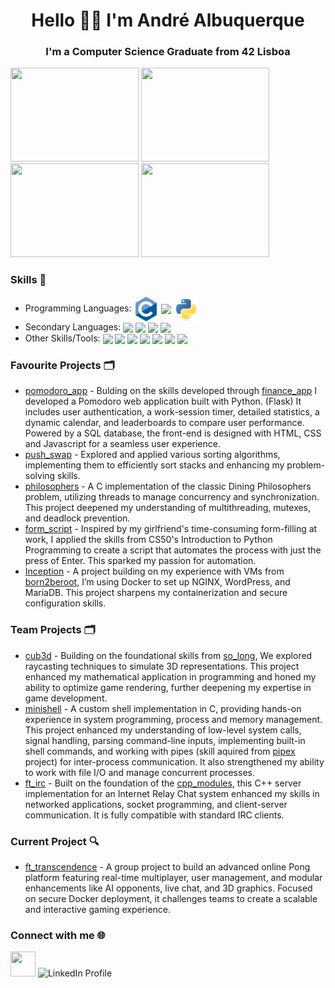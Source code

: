 <h1 align="center">Hello 👋🏼 I'm André Albuquerque</h1>
<h3 align="center">I'm a Computer Science Graduate from 42 Lisboa</h3>

<p align="left">
  <img src="https://media2.giphy.com/media/v1.Y2lkPTc5MGI3NjExa3pmcXllOTZjbjF3b2Rlc3Nzd3k3NzI2Y3o5cnpmbGpjYm8yb2NyNSZlcD12MV9pbnRlcm5hbF9naWZfYnlfaWQmY3Q9cw/IeRw5kXQYjNYTySeq8/giphy.gif" width="205" height="150">
  <img src="https://media2.giphy.com/media/v1.Y2lkPTc5MGI3NjExZTVyOHBuOTFkdDl4ZHV3YnIwa3NrMXpidXk1ajllMzQ5MGR1NGN4ZiZlcD12MV9pbnRlcm5hbF9naWZfYnlfaWQmY3Q9cw/hid94QWWQZAijc8a7w/giphy.gif" width="205" height="150">
  <img src="https://media4.giphy.com/media/v1.Y2lkPTc5MGI3NjExNDVmZ3h2OHNkbm44ZzV0dWI4NHg0aXh2dHh1Y29lbW44dzJ6M3JkZSZlcD12MV9pbnRlcm5hbF9naWZfYnlfaWQmY3Q9cw/QvpqTCiEcwtvx6wwJK/giphy.gif" width="205" height="150">
  <img src="https://media1.giphy.com/media/v1.Y2lkPTc5MGI3NjExNjdmdTcyNHJ1bWR1YnllZm5vdzAzeWJwY3VlMGhjOTV2djdoMXM0NCZlcD12MV9pbnRlcm5hbF9naWZfYnlfaWQmY3Q9cw/cOKnXRcJIznT3jT62W/giphy.gif" width="205" height="150">
</p>

<h3>Skills 🔨</h2>
<ul>
    <li>
      Programming Languages:
      <img src="https://raw.githubusercontent.com/devicons/devicon/55609aa5bd817ff167afce0d965585c92040787a/icons/c/c-original.svg" height="40" align="center"> 
      <img src="https://raw.githubusercontent.com/isocpp/logos/master/cpp_logo.png" height="40" align="center"> 
      <img src="https://raw.githubusercontent.com/devicons/devicon/master/icons/python/python-original.svg" height="40" align="center">
    <li>
      Secondary Languages:
      <img src="https://github.com/user-attachments/assets/11d5c6fc-ec96-4e69-94f6-fd780b7e6122" height="40" align="center">
      <img src="https://github.com/user-attachments/assets/eb90bc89-c10b-4bbd-ac13-d3ba8308bd63" height="40" align="center">
      <img src="https://github.com/user-attachments/assets/c3d1fb5c-d96c-495e-9af6-2f2a31e1eb84" height="40" align="center">
      <img src="https://github.com/user-attachments/assets/703d15e9-e1e3-479e-9eac-a5c801bbecb1" height="40" align="center">
    <li>
      Other Skills/Tools: 
        <img src="https://cdn-icons-png.flaticon.com/512/919/919853.png" height="40" align="center">
        <img src="https://github.com/user-attachments/assets/ccc28672-47b7-44bf-914e-6ad02c9238d1" height="40" align="center">
        <img src="https://github.com/sempostma/office365-icons/blob/master/png/1024/excel.png?raw=true" height="40" align="center">
        <img src="https://user-images.githubusercontent.com/25181517/192158606-7c2ef6bd-6e04-47cf-b5bc-da2797cb5bda.png" height="40" align="center">
        <img src="https://user-images.githubusercontent.com/25181517/192108891-d86b6220-e232-423a-bf5f-90903e6887c3.png" height="40" align="center">
        <img src="https://cdn3.iconfinder.com/data/icons/social-media-2169/24/social_media_social_media_logo_git-256.png" height="40" align="center">
        <img src="https://upload.wikimedia.org/wikipedia/commons/thumb/e/e9/Notion-logo.svg/2048px-Notion-logo.svg.png" height="40" align="center">
    </li>
</ul>

<h3 align="left">Favourite Projects 🗂️</h3>
<ul>
  <li><a href="https://github.com/AndrePortfolio/pomodoro.git">pomodoro_app</a> - Bulding on the skills developed through <a href="https://github.com/AndrePortfolio/finance_app">finance_app</a> I developed a Pomodoro web application built with Python. (Flask) It includes user authentication, a work-session timer, detailed statistics, a dynamic calendar, and leaderboards to compare user performance. Powered by a SQL database, the front-end is designed with HTML, CSS and Javascript for a seamless user experience.
  <li><a href="https://github.com/AndrePortfolio/push_swap">push_swap</a> - Explored and applied various sorting algorithms, implementing them to efficiently sort stacks and enhancing my problem-solving skills.</li>
  <li><a href="https://github.com/AndrePortfolio/philosophers">philosophers</a> - A C implementation of the classic Dining Philosophers problem, utilizing threads to manage concurrency and synchronization. This project deepened my understanding of multithreading, mutexes, and deadlock prevention.</li>
  <li><a href="https://github.com/AndrePortfolio/form_fill_script">form_script</a> - Inspired by my girlfriend's time-consuming form-filling at work, I applied the skills from CS50's Introduction to Python Programming to create a script that automates the process with just the press of Enter. This sparked my passion for automation.
  <li><a href="https://github.com/AndrePortfolio/inception">Inception</a> - A project building on my experience with VMs from <a href="https://github.com/AndrePortfolio/born2beroot">born2beroot</a>, I’m using Docker to set up NGINX, WordPress, and MariaDB. This project sharpens my containerization and secure configuration skills.</li>
</ul>

<h3 align="left">Team Projects 🗂️</h3>
<ul>
  <li><a href="https://github.com/AndrePortfolio/cub3d">cub3d</a> - Building on the foundational skills from <a href="https://github.com/AndrePortfolio/so_long">so_long</a>, We explored raycasting techniques to simulate 3D representations. This project enhanced my mathematical application in programming and honed my ability to optimize game rendering, further deepening my expertise in game development.
  <li><a href="https://github.com/AndrePortfolio/minishell">minishell</a> - A custom shell implementation in C, providing hands-on experience in system programming, process and memory management. This project enhanced my understanding of low-level system calls, signal handling, parsing command-line inputs, implementing built-in shell commands, and working with pipes (skill aquired from <a href="https://github.com/AndrePortfolio/pipex">pipex</a> project) for inter-process communication. It also strengthened my ability to work with file I/O and manage concurrent processes.</li>
  <li><a href="https://github.com/AndrePortfolio/ft_irc">ft_irc</a> - Built on the foundation of the <a href="https://github.com/AndrePortfolio/cpp_modules">cpp_modules</a>, this C++ server implementation for an Internet Relay Chat system enhanced my skills in networked applications, socket programming, and client-server communication. It is fully compatible with standard IRC clients.</li>
</ul>

<h3 align="left">Current Project 🔍</h3>
<ul>
   <li><a href="https://github.com/goncalo1021pt/ft_transcendence">ft_transcendence</a> - A group project to build an advanced online Pong platform featuring real-time multiplayer, user management, and modular enhancements like AI opponents, live chat, and 3D graphics. Focused on secure Docker deployment, it challenges teams to create a scalable and interactive gaming experience.
</ul>

<h3 align="left">Connect with me 🌐</h3>
<p align="left">
  <a href="https://mail.google.com/mail/?view=cm&fs=1&to=fxandrealb@gmail.com" target="_blank" style="text-decoration: none; outline: none;">
    <img src="https://play-lh.googleusercontent.com/KSuaRLiI_FlDP8cM4MzJ23ml3og5Hxb9AapaGTMZ2GgR103mvJ3AAnoOFz1yheeQBBI=w240-h480-rw" height="40" width="40">
  </a>
  <a href="https://www.linkedin.com/in/andr%C3%A9-albuquerque/" target="_blank" style="text-decoration: none; outline: none;">
    <img src="https://upload.wikimedia.org/wikipedia/commons/thumb/8/81/LinkedIn_icon.svg/2048px-LinkedIn_icon.svg.png" alt="LinkedIn Profile" height="40" width="40">
  </a>
</p>
